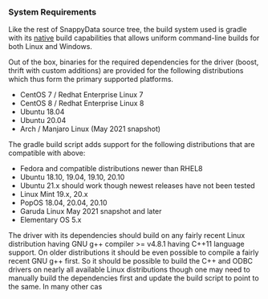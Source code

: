 ### System Requirements

Like the rest of SnappyData source tree, the build system used is gradle with its [native](https://docs.gradle.org/5.6.4/userguide/native_software.html) build capabilities that allows uniform command-line builds for both Linux and Windows.

Out of the box, binaries for the required dependencies for the driver (boost, thrift with custom additions) are provided for the following distributions which thus form the primary supported platforms.

* CentOS 7 / Redhat Enterprise Linux 7
* CentOS 8 / Redhat Enterprise Linux 8
* Ubuntu 18.04
* Ubuntu 20.04
* Arch / Manjaro Linux (May 2021 snapshot)

The gradle build script adds support for the following distributions that are compatible with above:

* Fedora and compatible distributions newer than RHEL8
* Ubuntu 18.10, 19.04, 19.10, 20.10
* Ubuntu 21.x should work though newest releases have not been tested
* Linux Mint 19.x, 20.x
* PopOS 18.04, 20.04, 20.10
* Garuda Linux May 2021 snapshot and later
* Elementary OS 5.x

The driver with its dependencies should build on any fairly recent Linux distribution having GNU g++ compiler >= v4.8.1 having C++11 language support. On older distributions it should be even possible to compile a fairly recent GNU g++ first. So it should be possible to build the C++ and ODBC drivers on nearly all available Linux distributions though one may need to manually build the dependencies first and update the build script to point to the same. In many other cas
